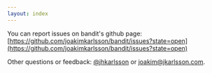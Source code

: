 ```yaml
---
layout: index
---
```


You can report issues on bandit's github page: [https://github.com/joakimkarlsson/bandit/issues?state=open](https://github.com/joakimkarlsson/bandit/issues?state=open)

Other questions or feedback: [@jhkarlsson](https://twitter.com/JHKarlsson) or joakim@jkarlsson.com.
